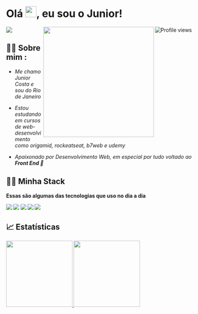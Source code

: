 <h1 align="left">Olá <img src="https://raw.githubusercontent.com/kaueMarques/kaueMarques/master/hi.gif" width="30px">, eu sou o Junior!</h1>
<img align="right" src="https://komarev.com/ghpvc/?username=JuniorCostaDev&color=0545a6" alt="Profile views" />
<span align="left">
  <a target="_blank" href="https://www.linkedin.com/in/juniorcostadev/" >
    <img target="_blank" src="https://img.shields.io/badge/LinkedIn-0077B5?style=for-the-badge&logo=linkedin&logoColor=white">
  </a>
</span>
<img align="right" width="300em" height="300em" src="https://github.com/birobirobiro/birobirobiro/blob/master/animation_500_kv8i962g.gif?raw=true"/>

## 🙋‍♂️ Sobre mim :
 - *Me chamo Junior Costa e sou do Rio de Janeiro* 

 - *Estou estudando em cursos de web-desenvolvimento como origamid, rockeatseat, b7web e udemy*
 
 - *Apaixonado por Desenvolvimento Web, em especial por tudo voltado ao <strong>Front End<strong> 💙* 

## 🧑‍💻 Minha Stack
 Essas são algumas das tecnologias que uso no dia a dia
  <div align="left">
    <img src="https://img.shields.io/badge/HTML5-131e34?style=for-the-badge&logo=html5&logoColor=E34F26">
    <img src="https://img.shields.io/badge/CSS3-131e34?style=for-the-badge&logo=css3&logoColor=1572B6">
    <img src="https://img.shields.io/badge/JavaScript-131e34?style=for-the-badge&logo=javascript&logoColor=F7DF1E">
    <img src="https://img.shields.io/badge/Git-131e34?style=for-the-badge&logo=git&logoColor=E34F26">
    <img src="https://img.shields.io/badge/Linux-131e34?style=for-the-badge&logo=linux&logoColor=E34F26">
  </div>
  
## 📈 Estatísticas

  <div align="left">
    <a href="https://github.com/JuniorCostaDev">
    <img height="180em" src="https://github-readme-stats.vercel.app/api/top-langs/?username=JuniorCostaDev&layout=demo&langs_count=7&theme=github_dark&hide_border=true"/>
    <img height="180em" src="https://github-readme-stats.vercel.app/api?username=JuniorCostaDev&show_icons=true&theme=github_dark&include_all_commits=true&count_private=true&hide_border=true"/>
  </div>

